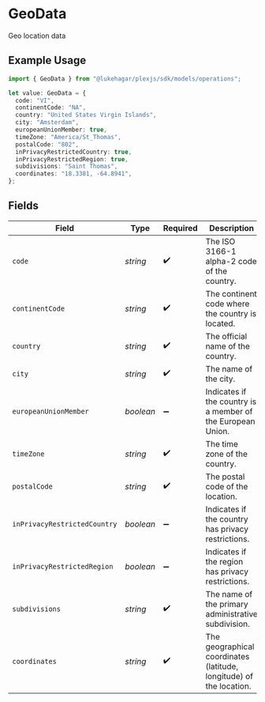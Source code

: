 # GeoData

Geo location data

## Example Usage

```typescript
import { GeoData } from "@lukehagar/plexjs/sdk/models/operations";

let value: GeoData = {
  code: "VI",
  continentCode: "NA",
  country: "United States Virgin Islands",
  city: "Amsterdam",
  europeanUnionMember: true,
  timeZone: "America/St_Thomas",
  postalCode: "802",
  inPrivacyRestrictedCountry: true,
  inPrivacyRestrictedRegion: true,
  subdivisions: "Saint Thomas",
  coordinates: "18.3381, -64.8941",
};
```

## Fields

| Field                                                               | Type                                                                | Required                                                            | Description                                                         | Example                                                             |
| ------------------------------------------------------------------- | ------------------------------------------------------------------- | ------------------------------------------------------------------- | ------------------------------------------------------------------- | ------------------------------------------------------------------- |
| `code`                                                              | *string*                                                            | :heavy_check_mark:                                                  | The ISO 3166-1 alpha-2 code of the country.                         | VI                                                                  |
| `continentCode`                                                     | *string*                                                            | :heavy_check_mark:                                                  | The continent code where the country is located.                    | NA                                                                  |
| `country`                                                           | *string*                                                            | :heavy_check_mark:                                                  | The official name of the country.                                   | United States Virgin Islands                                        |
| `city`                                                              | *string*                                                            | :heavy_check_mark:                                                  | The name of the city.                                               | Amsterdam                                                           |
| `europeanUnionMember`                                               | *boolean*                                                           | :heavy_minus_sign:                                                  | Indicates if the country is a member of the European Union.         | true                                                                |
| `timeZone`                                                          | *string*                                                            | :heavy_check_mark:                                                  | The time zone of the country.                                       | America/St_Thomas                                                   |
| `postalCode`                                                        | *string*                                                            | :heavy_check_mark:                                                  | The postal code of the location.                                    | 802                                                                 |
| `inPrivacyRestrictedCountry`                                        | *boolean*                                                           | :heavy_minus_sign:                                                  | Indicates if the country has privacy restrictions.                  | true                                                                |
| `inPrivacyRestrictedRegion`                                         | *boolean*                                                           | :heavy_minus_sign:                                                  | Indicates if the region has privacy restrictions.                   | true                                                                |
| `subdivisions`                                                      | *string*                                                            | :heavy_check_mark:                                                  | The name of the primary administrative subdivision.                 | Saint Thomas                                                        |
| `coordinates`                                                       | *string*                                                            | :heavy_check_mark:                                                  | The geographical coordinates (latitude, longitude) of the location. | 18.3381, -64.8941                                                   |
